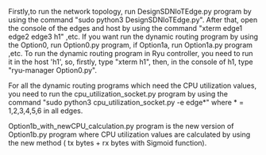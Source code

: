 Firstly,to run the network topology, run DesignSDNIoTEdge.py program by using the command "sudo python3 DesignSDNIoTEdge.py".
After that, open the console of the edges and host by using the command "xterm edge1 edge2 edge3 h1" ,etc.
If you want run the dynamic routing program by using the Option0, run Option0.py program, if Option1a, run Option1a.py program ,etc.
To run the dynamic routing program in Ryu controller, you need to run it in the host 'h1', so, firstly, type "xterm h1", then, 
in the console of h1, type "ryu-manager Option0.py".

For all the dynamic routing programs which need the CPU utilization values, you need to run the cpu_utilization_socket.py program by using 
the command "sudo python3 cpu_utilization_socket.py -e edge*" where * = 1,2,3,4,5,6 in all edges. 

Option1b_with_newCPU_calculation.py program is the new version of Option1b.py program where CPU utilization values are calculated by using the new method ( tx bytes + rx bytes with Sigmoid function).
